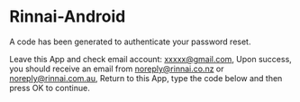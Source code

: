 # Rinnai-Android

A code has been generated to authenticate your password reset.

Leave this App and check email account: xxxxx@gmail.com,
Upon success, you should receive an email from noreply@rinnai.co.nz or noreply@rinnai.com.au,
Return to this App, type the code below and then press OK to continue.
